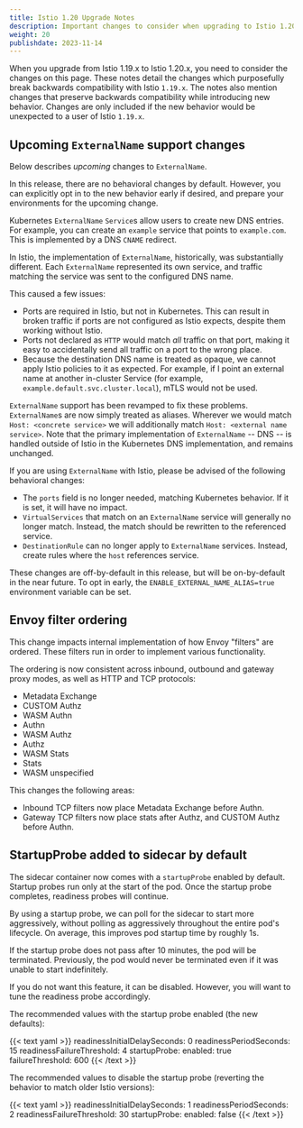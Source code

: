 ```yaml
---
title: Istio 1.20 Upgrade Notes
description: Important changes to consider when upgrading to Istio 1.20.
weight: 20
publishdate: 2023-11-14
---
```


When you upgrade from Istio 1.19.x to Istio 1.20.x, you need to consider the changes on this page.
These notes detail the changes which purposefully break backwards compatibility with Istio `1.19.x`.
The notes also mention changes that preserve backwards compatibility while introducing new behavior.
Changes are only included if the new behavior would be unexpected to a user of Istio `1.19.x`.

## Upcoming `ExternalName` support changes

Below describes *upcoming* changes to `ExternalName`.

In this release, there are no behavioral changes by default.
However, you can explicitly opt in to the new behavior early if desired, and prepare your environments for the upcoming
change.

Kubernetes `ExternalName` `Service`s allow users to create new DNS entries. For example, you can create an `example`
service
that points to `example.com`. This is implemented by a DNS `CNAME` redirect.

In Istio, the implementation of `ExternalName`, historically, was substantially different. Each `ExternalName`
represented its own
service, and traffic matching the service was sent to the configured DNS name.

This caused a few issues:

* Ports are required in Istio, but not in Kubernetes. This can result in broken traffic if ports are not configured as
  Istio expects, despite them working without Istio.
* Ports not declared as `HTTP` would match *all* traffic on that port, making it easy to accidentally send all traffic
  on a port to the wrong place.
* Because the destination DNS name is treated as opaque, we cannot apply Istio policies to it as expected. For example,
  if I point
  an external name at another in-cluster Service (for example, `example.default.svc.cluster.local`), mTLS would not be
  used.

`ExternalName` support has been revamped to fix these problems. `ExternalName`s are now simply treated as aliases.
Wherever we would match `Host: <concrete service>` we will additionally match `Host: <external name service>`.
Note that the primary implementation of `ExternalName` -- DNS -- is handled outside of Istio in the Kubernetes DNS
implementation, and remains unchanged.

If you are using `ExternalName` with Istio, please be advised of the following behavioral changes:

* The `ports` field is no longer needed, matching Kubernetes behavior. If it is set, it will have no impact.
* `VirtualServices` that match on an `ExternalName` service will generally no longer match. Instead, the match should be
  rewritten to the referenced service.
* `DestinationRule` can no longer apply to `ExternalName` services. Instead, create rules where the `host` references
  service.

These changes are off-by-default in this release, but will be on-by-default in the near future.
To opt in early, the `ENABLE_EXTERNAL_NAME_ALIAS=true` environment variable can be set.

## Envoy filter ordering

This change impacts internal implementation of how Envoy "filters" are ordered. These filters run in order to implement
various functionality.

The ordering is now consistent across inbound, outbound and gateway proxy modes, as well as HTTP and TCP protocols:

* Metadata Exchange
* CUSTOM Authz
* WASM Authn
* Authn
* WASM Authz
* Authz
* WASM Stats
* Stats
* WASM unspecified

This changes the following areas:

* Inbound TCP filters now place Metadata Exchange before Authn.
* Gateway TCP filters now place stats after Authz, and CUSTOM Authz before Authn.

## StartupProbe added to sidecar by default

The sidecar container now comes with a `startupProbe` enabled by default.
Startup probes run only at the start of the pod. Once the startup probe completes, readiness probes will continue.

By using a startup probe, we can poll for the sidecar to start more aggressively, without polling as aggressively
throughout the entire pod's lifecycle.
On average, this improves pod startup time by roughly 1s.

If the startup probe does not pass after 10 minutes, the pod will be terminated.
Previously, the pod would never be terminated even if it was unable to start indefinitely.

If you do not want this feature, it can be disabled. However, you will want to tune the readiness probe accordingly.

The recommended values with the startup probe enabled (the new defaults):

{{< text yaml >}}
readinessInitialDelaySeconds: 0
readinessPeriodSeconds: 15
readinessFailureThreshold: 4
startupProbe:
  enabled: true
  failureThreshold: 600
{{< /text >}}

The recommended values to disable the startup probe (reverting the behavior to match older Istio versions):

{{< text yaml >}}
readinessInitialDelaySeconds: 1
readinessPeriodSeconds: 2
readinessFailureThreshold: 30
startupProbe:
  enabled: false
{{< /text >}}
